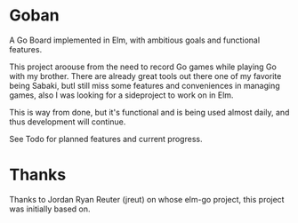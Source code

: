 Goban
=====

A Go Board implemented in Elm, with ambitious goals and functional features.

This project aroouse from the need to record Go games while playing Go with my brother. There are already great tools out there one of my favorite being Sabaki, butI still miss some features and conveniences in managing games, also I was looking for a sideproject to work on in Elm.

This is way from done, but it's functional and is being used almost daily, and thus development will continue.

See Todo for planned features and current progress.


Thanks
======

Thanks to Jordan Ryan Reuter (jreut) on whose elm-go project, this project was initially based on.